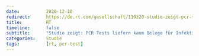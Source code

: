 ```yaml
---
date:          2020-12-10
redirect:      https://de.rt.com/gesellschaft/110320-studie-zeigt-pcr-tests-liefern/
title:         RT
timeline:      false
subtitle:      "Studie zeigt: PCR-Tests liefern kaum Belege für Infektiosität"
categories:    Studie
tags:          [rt, pcr-test]
---
```


